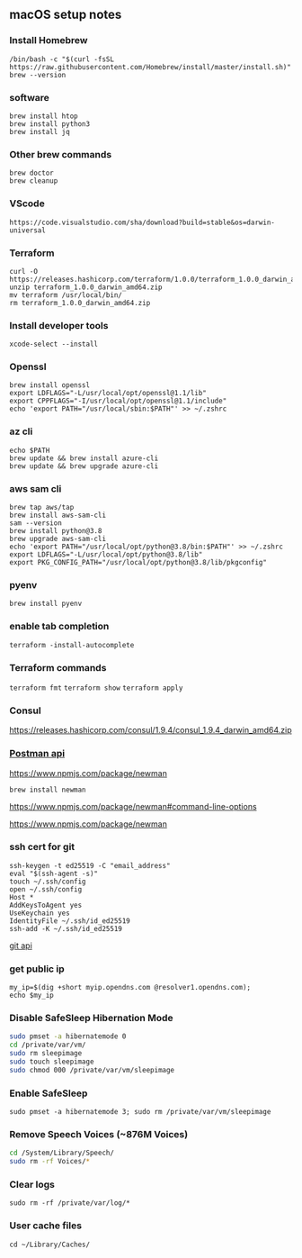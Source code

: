 ## macOS setup notes

### Install Homebrew
```shell
/bin/bash -c "$(curl -fsSL https://raw.githubusercontent.com/Homebrew/install/master/install.sh)"
brew --version
```
### software
```
brew install htop
brew install python3
brew install jq
```
### Other brew commands
```shell
brew doctor
brew cleanup
```
### VScode
```
https://code.visualstudio.com/sha/download?build=stable&os=darwin-universal
```
### Terraform
```shell
curl -O https://releases.hashicorp.com/terraform/1.0.0/terraform_1.0.0_darwin_amd64.zip
unzip terraform_1.0.0_darwin_amd64.zip
mv terraform /usr/local/bin/
rm terraform_1.0.0_darwin_amd64.zip
```
### Install developer tools
`xcode-select --install`

### Openssl
```shell
brew install openssl
export LDFLAGS="-L/usr/local/opt/openssl@1.1/lib"
export CPPFLAGS="-I/usr/local/opt/openssl@1.1/include"
echo 'export PATH="/usr/local/sbin:$PATH"' >> ~/.zshrc
```   
### az cli
```shell   
echo $PATH
brew update && brew install azure-cli
brew update && brew upgrade azure-cli
```  
### aws sam cli
```
brew tap aws/tap
brew install aws-sam-cli
sam --version
brew install python@3.8
brew upgrade aws-sam-cli
echo 'export PATH="/usr/local/opt/python@3.8/bin:$PATH"' >> ~/.zshrc
export LDFLAGS="-L/usr/local/opt/python@3.8/lib"
export PKG_CONFIG_PATH="/usr/local/opt/python@3.8/lib/pkgconfig"
```
### pyenv    
`brew install pyenv`
    
### enable tab completion
`terraform -install-autocomplete`

### Terraform commands
`terraform fmt`
`terraform show`
`terraform apply`

### Consul
https://releases.hashicorp.com/consul/1.9.4/consul_1.9.4_darwin_amd64.zip
    
### [Postman api](https://dl.pstmn.io/download/latest/osx)

https://www.npmjs.com/package/newman 

`brew install newman`
        
https://www.npmjs.com/package/newman#command-line-options
        
https://www.npmjs.com/package/newman

### ssh cert for git
``` 
ssh-keygen -t ed25519 -C "email_address"
eval "$(ssh-agent -s)"
touch ~/.ssh/config
open ~/.ssh/config
Host *
AddKeysToAgent yes
UseKeychain yes
IdentityFile ~/.ssh/id_ed25519    
ssh-add -K ~/.ssh/id_ed25519
```       
[git api](https://docs.github.com/en/free-pro-team@latest/rest/reference)

### get public ip
```
my_ip=$(dig +short myip.opendns.com @resolver1.opendns.com);
echo $my_ip
```
### Disable SafeSleep Hibernation Mode
```bash
sudo pmset -a hibernatemode 0
cd /private/var/vm/
sudo rm sleepimage
sudo touch sleepimage
sudo chmod 000 /private/var/vm/sleepimage
```
### Enable SafeSleep
`sudo pmset -a hibernatemode 3; sudo rm /private/var/vm/sleepimage`

### Remove Speech Voices (~876M	Voices)
```bash
cd /System/Library/Speech/
sudo rm -rf Voices/*
```
### Clear logs
`sudo rm -rf /private/var/log/*`

### User cache files
`cd ~/Library/Caches/`

